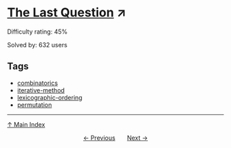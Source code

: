# [The Last Question](https://projecteuler.net/problem=480) ↗️

Difficulty rating: 45%

Solved by: 632 users
## Tags

- [combinatorics](../tags/combinatorics.md)
- [iterative-method](../tags/iterative-method.md)
- [lexicographic-ordering](../tags/lexicographic-ordering.md)
- [permutation](../tags/permutation.md)



---

[↑ Main Index](../README.md)


<div align=center><a href='479.md'>← Previous</a> &nbsp;&nbsp; &nbsp;&nbsp;  <a href='481.md'>Next →</a></div>
